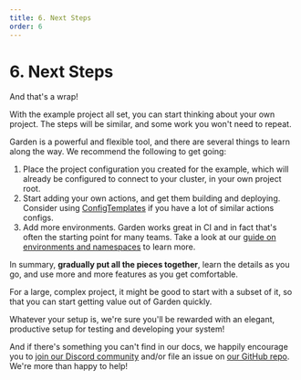 ```yaml
---
title: 6. Next Steps
order: 6
---
```


# 6. Next Steps

And that's a wrap!

With the example project all set, you can start thinking about your own project. The steps will be similar, and some work you won't need to repeat.

Garden is a powerful and flexible tool, and there are several things to learn along the way. We recommend the following to get going:

1. Place the project configuration you created for the example, which will already be configured to connect to your cluster, in
   your own project root.
2. Start adding your own actions, and get them building and deploying. Consider using
   [ConfigTemplates](../../features/config-templates.md) if you have a lot of similar actions configs.
3. Add more environments. Garden works great in CI and in fact that's often the starting point for many teams. Take a look at our [guide on environments and namespaces](../../guides/namespaces.md) to learn more.

In summary, **gradually put all the pieces together**, learn the details as you go, and use more and more features as you get comfortable.

For a large, complex project, it might be good to start with a subset of it, so that you can start getting value out of Garden quickly.

Whatever your setup is, we're sure you'll be rewarded with an elegant, productive setup for testing and developing your system!

And if there's something you can't find in our docs, we happily encourage you to [join our Discord community](https://discord.gg/FrmhuUjFs6) and/or file an issue on [our GitHub repo](https://github.com/garden-io/garden). We're more than happy to help!
